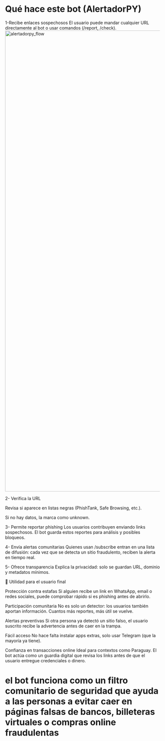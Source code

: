 # Qué hace este bot (AlertadorPY)
1-Recibe enlaces sospechosos
El usuario puede mandar cualquier URL directamente al bot o usar comandos (/report, /check).
<img width="1800" height="1500" alt="alertadorpy_flow" src="https://github.com/user-attachments/assets/ca76c013-0e9c-4cad-a6fa-13826175b662" />

2- Verifica la URL

Revisa si aparece en listas negras (PhishTank, Safe Browsing, etc.).

Si no hay datos, la marca como unknown.

3- Permite reportar phishing
Los usuarios contribuyen enviando links sospechosos.
El bot guarda estos reportes para análisis y posibles bloqueos.

4- Envía alertas comunitarias
Quienes usan /subscribe entran en una lista de difusión:
cada vez que se detecta un sitio fraudulento, reciben la alerta en tiempo real.

5- Ofrece transparencia
Explica la privacidad: solo se guardan URL, dominio y metadatos mínimos.

🎯 Utilidad para el usuario final

Protección contra estafas
Si alguien recibe un link en WhatsApp, email o redes sociales, puede comprobar rápido si es phishing antes de abrirlo.

Participación comunitaria
No es solo un detector: los usuarios también aportan información. Cuantos más reportes, más útil se vuelve.

Alertas preventivas
Si otra persona ya detectó un sitio falso, el usuario suscrito recibe la advertencia antes de caer en la trampa.

Fácil acceso
No hace falta instalar apps extras, solo usar Telegram (que la mayoría ya tiene).

Confianza en transacciones online
Ideal para contextos como Paraguay. El bot actúa como un guardia digital que revisa los links antes de que el usuario entregue credenciales o dinero.

# el bot funciona como un filtro comunitario de seguridad que ayuda a las personas a evitar caer en páginas falsas de bancos, billeteras virtuales o compras online fraudulentas
